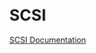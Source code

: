 # SCSI

[SCSI Documentation](https://www.seagate.com/files/staticfiles/support/docs/manual/Interface%20manuals/100293068j.pdf)
